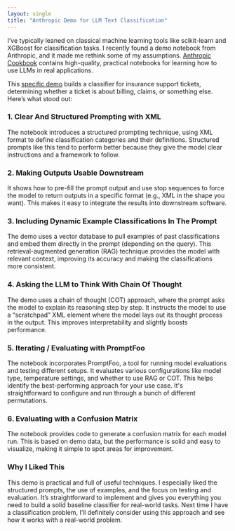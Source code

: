 ```yaml
---
layout: single
title: "Anthropic Demo for LLM Text Classification"
---
```


I’ve typically leaned on classical machine learning tools like scikit-learn and XGBoost for classification tasks. I recently found a demo notebook from Anthropic, and it made me rethink some of my assumptions. [Anthropic Cookbook](https://github.com/anthropics/anthropic-cookbook/tree/main) contains high-quality, practical notebooks for learning how to use LLMs in real applications.

This [specific demo](https://github.com/anthropics/anthropic-cookbook/blob/main/skills/classification/guide.ipynb) builds a classifier for insurance support tickets, determining whether a ticket is about billing, claims, or something else. Here’s what stood out:

### 1. Clear And Structured Prompting with XML

The notebook introduces a structured prompting technique, using XML format to define classification categories and their definitions. Structured prompts like this tend to perform better because they give the model clear instructions and a framework to follow.

### 2. Making Outputs Usable Downstream

It shows how to pre-fill the prompt output and use stop sequences to force the model to return outputs in a specific format (e.g., XML in the shape you want). This makes it easy to integrate the results into downstream software.

### 3. Including Dynamic Example Classifications In The Prompt

The demo uses a vector database to pull examples of past classifications and embed them directly in the prompt (depending on the query). This retrieval-augmented generation (RAG) technique provides the model with relevant context, improving its accuracy and making the classifications more consistent.

### 4. Asking the LLM to Think With Chain Of Thought

The demo uses a chain of thought (COT) approach, where the prompt asks the model to explain its reasoning step by step. It instructs the model to use a “scratchpad” XML element where the model lays out its thought process in the output. This improves interpretability and slightly boosts performance.

### 5. Iterating / Evaluating with PromptFoo

The notebook incorporates PromptFoo, a tool for running model evaluations and testing different setups. It evaluates various configurations like model type, temperature settings, and whether to use RAG or COT. This helps identify the best-performing approach for your use case. It's straightforward to configure and run through a bunch of different permutations.

### 6. Evaluating with a Confusion Matrix

The notebook provides code to generate a confusion matrix for each model run. This is based on demo data, but the performance is solid and easy to visualize, making it simple to spot areas for improvement.

### Why I Liked This

This demo is practical and full of useful techniques. I especially liked the structured prompts, the use of examples, and the focus on testing and evaluation. It’s straightforward to implement and gives you everything you need to build a solid baseline classifier for real-world tasks. Next time I have a classification problem, I’ll definitely consider using this approach and see how it works with a real-world problem.